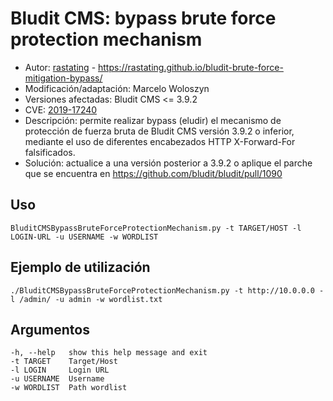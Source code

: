 # Bludit CMS: bypass brute force protection mechanism

- Autor: [rastating](https://github.com/rastating) - https://rastating.github.io/bludit-brute-force-mitigation-bypass/
- Modificación/adaptación: Marcelo Woloszyn
- Versiones afectadas: Bludit CMS <= 3.9.2
- CVE: [2019-17240](https://nvd.nist.gov/vuln/detail/CVE-2019-17240)
- Descripción: permite realizar bypass (eludir) el mecanismo de protección de fuerza bruta de Bludit CMS versión 3.9.2 o inferior, mediante el uso de diferentes encabezados HTTP X-Forward-For falsificados.
- Solución: actualice a una versión posterior a 3.9.2 o aplique el parche que se encuentra en https://github.com/bludit/bludit/pull/1090

## Uso
```
BluditCMSBypassBruteForceProtectionMechanism.py -t TARGET/HOST -l LOGIN-URL -u USERNAME -w WORDLIST
```

## Ejemplo de utilización
```
./BluditCMSBypassBruteForceProtectionMechanism.py -t http://10.0.0.0 -l /admin/ -u admin -w wordlist.txt
```

## Argumentos
```
-h, --help   show this help message and exit
-t TARGET    Target/Host
-l LOGIN     Login URL
-u USERNAME  Username
-w WORDLIST  Path wordlist
```
